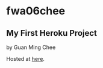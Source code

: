 # fwa06chee

## My First Heroku Project 

by Guan Ming Chee

Hosted at [here](https://fwa06chee.herokuapp.com/).
